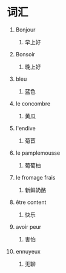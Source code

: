 # 词汇
1. Bonjour 
   1. 早上好

2. Bonsoir 
   1. 晚上好

3. bleu
   1. 蓝色

4. le concombre
   1. 黄瓜

5. l'endive
   1. 菊苣

6. le pamplemousse
   1. 葡萄柚

7. le fromage frais
   1. 新鲜奶酪

8. être content
   1. 快乐

9. avoir peur
   1. 害怕

10. ennuyeux
    1.  无聊